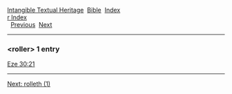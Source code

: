 [Intangible Textual Heritage](../../index)  [Bible](../index) 
[Index](index)   
[r Index](_r_)  
  [Previous](c09607)  [Next](c09609) 

------------------------------------------------------------------------

### &lt;roller&gt; 1 entry

[Eze 30:21](../kjv/eze030.htm#021)  

------------------------------------------------------------------------

[Next: rolleth (1)](c09609)
